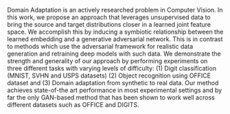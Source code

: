 Domain Adaptation is an actively researched problem in Computer Vision. In this work, we propose an approach that leverages unsupervised data to bring the source and target distributions closer in a learned joint feature space. We accomplish this by inducing a symbiotic relationship between the learned embedding and a generative adversarial network. This is in contrast to methods which use the adversarial framework for realistic data generation and retraining deep models with such data. We demonstrate the strength and generality of our approach by performing experiments on three different tasks with varying levels of difficulty: (1) Digit classification (MNIST, SVHN and USPS datasets) (2) Object recognition using OFFICE dataset and (3) Domain adaptation from synthetic to real data. Our method achieves state-of-the art performance in most experimental settings and by far the only GAN-based method that has been shown to work well across different datasets such as OFFICE and DIGITS.

